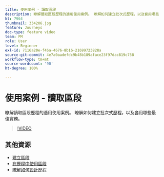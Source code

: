 ```yaml
---
title: 使用案例 - 讀取區段
description: 瞭解讀取區段歷程的適用使用案例。 瞭解如何建立批次式歷程，以及套用哪些最佳實務。
kt: 7964
thumbnail: 334206.jpg
feature: Journeys
doc-type: feature video
team: PM
role: User
level: Beginner
exl-id: 7116a20e-f46a-4676-8b16-21699723828a
source-git-commit: 4e7a0aadefdc9b48b189aface23f97dac819c758
workflow-type: tm+mt
source-wordcount: '90'
ht-degree: 100%

---
```


# 使用案例 - 讀取區段

瞭解讀取區段歷程的適用使用案例。 瞭解如何建立批次式歷程，以及套用哪些最佳實務。

>[!VIDEO](https://video.tv.adobe.com/v/334206?quality=12)

## 其他資源

* [建立區段](https://experienceleague.adobe.com/docs/journey-optimizer/using/segment/segments/creating-a-segment.html?lang=zh-Hant)
* [在歷程中使用區段](https://experienceleague.adobe.com/docs/journey-optimizer/using/orchestrate-journeys/about-journey-building/read-segment.html?lang=zh-Hant)
* [瞭解如何設計歷程](https://experienceleague.adobe.com/docs/journey-optimizer/using/orchestrate-journeys/create-journey/using-the-journey-designer.html?lang=zh-Hant)
